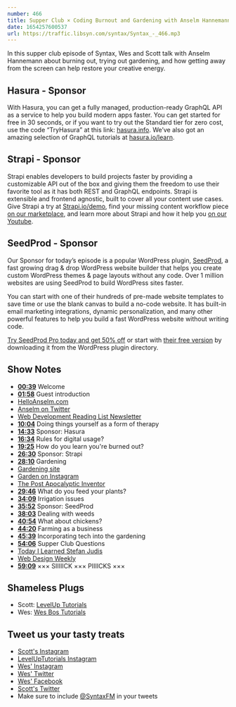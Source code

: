 ```yaml
---
number: 466
title: Supper Club × Coding Burnout and Gardening with Anselm Hannemann
date: 1654257600537
url: https://traffic.libsyn.com/syntax/Syntax_-_466.mp3
---
```


In this supper club episode of Syntax, Wes and Scott talk with Anselm Hannemann about burning out, trying out gardening, and how getting away from the screen can help restore your creative energy.

## Hasura - Sponsor

With Hasura, you can get a fully managed, production-ready GraphQL API as a service to help you build modern apps faster. You can get started for free in 30 seconds, or if you want to try out the Standard tier for zero cost, use the code “TryHasura” at this link: [hasura.info](https://hasura.info/freetrial). We’ve also got an amazing selection of GraphQL tutorials at [hasura.io/learn](https://hasura.io/learn).

## Strapi - Sponsor

Strapi enables developers to build projects faster by providing a customizable API out of the box and giving them the freedom to use their favorite tool as it has both REST and GraphQL endpoints. Strapi is extensible and frontend agnostic, built to cover all your content use cases. Give Strapi a try at [Strapi.io/demo](https://strapi.io/demo), find your missing content workflow piece [on our marketplace](https://market.strapi.io), and learn more about Strapi and how it help you [on our Youtube](https://www.youtube.com/c/Strapi).

## SeedProd - Sponsor

Our Sponsor for today’s episode is a popular WordPress plugin, [SeedProd](https://www.seedprod.com/), a fast growing drag & drop WordPress website builder that helps you create custom WordPress themes & page layouts without any code. Over 1 million websites are using SeedProd to build WordPress sites faster.

You can start with one of their hundreds of pre-made website templates to save time or use the blank canvas to build a no-code website. It has built-in email marketing integrations, dynamic personalization, and many other powerful features to help you build a fast WordPress website without writing code.

[Try SeedProd Pro today and get 50% off](https://www.seedprod.com/syntax/) or start with [their free version](https://wordpress.org/plugins/coming-soon/) by downloading it from the WordPress plugin directory.

## Show Notes

* **[00:39](#t=00:39)** Welcome
* **[01:58](#t=01:58)** Guest introduction
* [HelloAnselm.com](https://helloanselm.com)
* [Anselm on Twitter](https://twitter.com/helloanselm)
* [Web Development Reading List Newsletter](https://wdrl.info)
* **[10:04](#t=10:04)** Doing things yourself as a form of therapy
* **[14:33](#t=14:33)** Sponsor: Hasura
* **[16:34](#t=16:34)** Rules for digital usage?
* **[19:25](#t=19:25)** How do you learn you're burned out?
* **[26:30](#t=26:30)** Sponsor: Strapi
* **[28:10](#t=28:10)** Gardening
* [Gardening site](https://schaufelundgabel.de)
* [Garden on Instagram](https://www.instagram.com/schaufelgabel/)
* [The Post Apocalyptic Inventor](https://www.youtube.com/c/ThePostApocalypticInventor)
* **[29:46](#t=29:46)** What do you feed your plants?
* **[34:09](#t=34:09)** Irrigation issues
* **[35:52](#t=35:52)** Sponsor: SeedProd
* **[38:03](#t=38:03)** Dealing with weeds
* **[40:54](#t=40:54)** What about chickens?
* **[44:20](#t=44:20)** Farming as a business
* **[45:39](#t=45:39)** Incorporating tech into the gardening
* **[54:06](#t=54:06)** Supper Club Questions
* [Today I Learned Stefan Judis](https://www.stefanjudis.com/today-i-learned/)
* [Web Design Weekly](https://web-design-weekly.com)
* **[59:09](#t=59:09)** ××× SIIIIICK ××× PIIIICKS ×××

## Shameless Plugs

* Scott: [LevelUp Tutorials](https://leveluptutorials.com/tutorials/keystone-js/introduction)
* Wes: [Wes Bos Tutorials](https://wesbos.com/courses)

## Tweet us your tasty treats

* [Scott's Instagram](https://www.instagram.com/stolinski/)
* [LevelUpTutorials Instagram](https://www.instagram.com/LevelUpTutorials/)
* [Wes' Instagram](https://www.instagram.com/wesbos/)
* [Wes' Twitter](https://twitter.com/wesbos)
* [Wes' Facebook](https://www.facebook.com/wesbos.developer)
* [Scott's Twitter](https://twitter.com/stolinski)
* Make sure to include [@SyntaxFM](https://twitter.com/SyntaxFM) in your tweets

